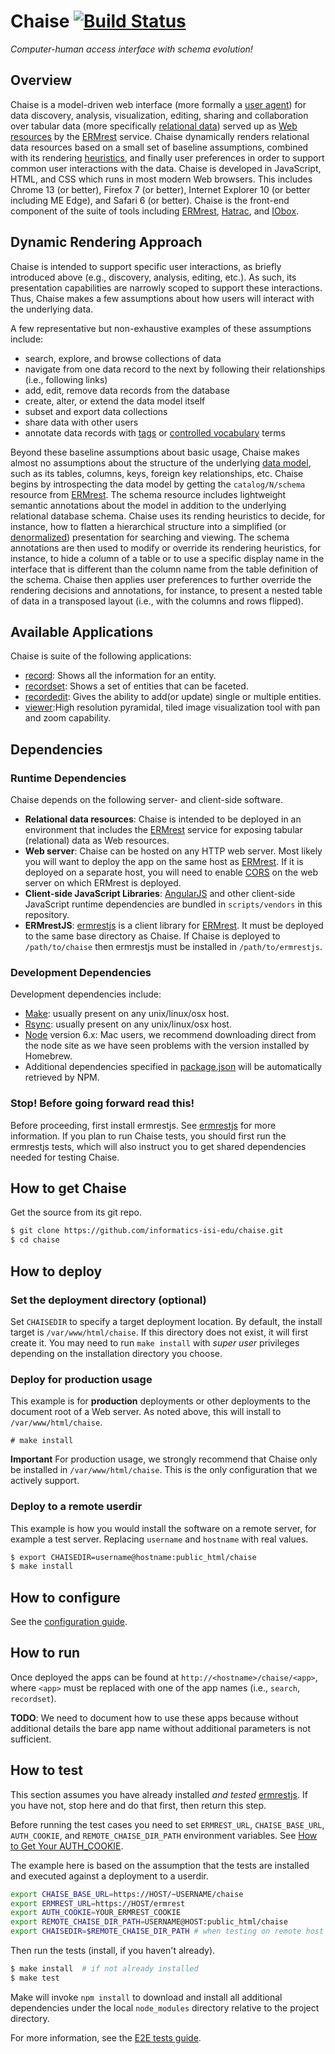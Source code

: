 # Chaise [![Build Status](https://travis-ci.org/informatics-isi-edu/chaise.svg?branch=master)](https://travis-ci.org/informatics-isi-edu/chaise)
_Computer-human access interface with schema evolution!_

## Overview

Chaise is a model-driven web interface (more formally a [user agent]) for data
discovery, analysis, visualization, editing, sharing and collaboration over
tabular data (more specifically [relational data]) served up as [Web resources]
by the [ERMrest] service. Chaise dynamically renders relational data resources
based on a small set of baseline assumptions, combined with its rendering
[heuristics], and finally user preferences in order to support common user
interactions with the data. Chaise is developed in JavaScript, HTML, and CSS
which runs in most modern Web browsers. This includes Chrome 13 (or better),
Firefox 7 (or better), Internet Explorer 10 (or better including ME Edge), and
Safari 6 (or better). Chaise is the front-end component of the suite of tools
including [ERMrest], [Hatrac], and [IObox].

[heuristics]: https://en.wikipedia.org/wiki/Heuristic_%28computer_science%29
[relational data]: https://en.wikipedia.org/wiki/Relational_database
[user agent]: https://en.wikipedia.org/wiki/User_agent
[Web resources]: https://en.wikipedia.org/wiki/Web_resource
[ERMrest]: https://github.com/informatics-isi-edu/ermrest
[Hatrac]: https://github.com/informatics-isi-edu/hatrac
[IObox]: https://github.com/informatics-isi-edu/iobox

## Dynamic Rendering Approach

Chaise is intended to support specific user interactions, as briefly introduced
above (e.g., discovery, analysis, editing, etc.). As such, its presentation
capabilities are narrowly scoped to support these interactions. Thus, Chaise
makes a few assumptions about how users will interact with the underlying
data.

A few representative but non-exhaustive examples of these assumptions include:
- search, explore, and browse collections of data
- navigate from one data record to the next by following their
  relationships (i.e., following links)
- add, edit, remove data records from the database
- create, alter, or extend the data model itself
- subset and export data collections
- share data with other users
- annotate data records with [tags] or [controlled vocabulary] terms

[tags]: https://en.wikipedia.org/wiki/Tag_(metadata)
[controlled vocabulary]: https://en.wikipedia.org/wiki/Controlled_vocabulary
[data model]: https://en.wikipedia.org/wiki/Data_model
[denormalized]: https://en.wikipedia.org/wiki/Denormalization

Beyond these baseline assumptions about basic usage, Chaise makes almost no
assumptions about the structure of the underlying [data model], such as its
tables, columns, keys, foreign key relationships, etc. Chaise begins by
introspecting the data model by getting the `catalog/N/schema` resource from
[ERMrest]. The schema resource includes lightweight semantic annotations about
the model in addition to the underlying relational database schema. Chaise uses
its rending heuristics to decide, for instance, how to flatten a hierarchical
structure into a simplified (or [denormalized]) presentation for searching and
viewing. The schema annotations are then used to modify or override its
rendering heuristics, for instance, to hide a column of a table or to use a
specific display name in the interface that is different than the column name
from the table definition of the schema. Chaise then applies user preferences
to further override the rendering decisions and annotations, for instance, to
present a nested table of data in a transposed layout (i.e., with the columns
and rows flipped).

## Available Applications

Chaise is suite of the following applications:

- [record](record/): Shows all the information for an entity.
- [recordset](recordset): Shows a set of entities that can be faceted.
- [recordedit](recordedit): Gives the ability to add(or update) single or multiple entities.
- [viewer](viewer/):High resolution pyramidal, tiled image visualization tool with pan and zoom capability.

## Dependencies

### Runtime Dependencies

Chaise depends on the following server- and client-side software.

- **Relational data resources**: Chaise is intended to be deployed in an
  environment that includes the [ERMrest] service for exposing tabular
  (relational) data as Web resources.
- **Web server**: Chaise can be hosted on any HTTP web server. Most likely you
  will want to deploy the app on the same host as [ERMrest]. If it is deployed
  on a separate host, you will need to enable [CORS] on the web server on which
  ERMrest is deployed.
- **Client-side JavaScript Libraries**: [AngularJS] and other client-side
  JavaScript runtime dependencies are bundled in `scripts/vendors` in this
  repository.
- **ERMrestJS**: [ermrestjs] is a client library for [ERMrest]. It must be
  deployed to the same base directory as Chaise. If Chaise is deployed to
  `/path/to/chaise` then ermrestjs must be installed in `/path/to/ermrestjs`.

[ermrestjs]: https://github.com/informatics-isi-edu/ermrestjs
[AngularJS]: https://angularjs.org
[CORS]: https://en.wikipedia.org/wiki/Cross-origin_resource_sharing "Cross-origin resource sharing"

### Development Dependencies

Development dependencies include:

* [Make](https://en.wikipedia.org/wiki/Make_%28software%29): usually present on any unix/linux/osx host.
* [Rsync](https://en.wikipedia.org/wiki/Rsync): usually present on any unix/linux/osx host.
* [Node](https://nodejs.org/) version 6.x: Mac users, we recommend downloading
direct from the node site as we have seen problems with the version installed
by Homebrew.
* Additional dependencies specified in [package.json](./package.json) will be
automatically retrieved by NPM.

### Stop! Before going forward read this!

Before proceeding, first install ermrestjs. See [ermrestjs] for more
information. If you plan to run Chaise tests, you should first run the
ermrestjs tests, which will also instruct you to get shared dependencies needed
for testing Chaise.

## How to get Chaise

Get the source from its git repo.

```sh
$ git clone https://github.com/informatics-isi-edu/chaise.git
$ cd chaise
```

## How to deploy

### Set the deployment directory (optional)

Set `CHAISEDIR` to specify a target deployment location. By default, the
install target is `/var/www/html/chaise`. If this directory does not exist,
it will first create it. You may need to run `make install` with _super user_
privileges depending on the installation directory you choose.

### Deploy for production usage

This example is for **production** deployments or other deployments to the document root of a Web server. As noted above, this will install to `/var/www/html/chaise`.

```
# make install
```

**Important** For production usage, we strongly recommend that Chaise only be installed in `/var/www/html/chaise`. This is the only configuration that we actively support.

### Deploy to a remote userdir

This example is how you would install the software on a remote server, for example a test server. Replacing `username` and `hostname` with real values.

```sh
$ export CHAISEDIR=username@hostname:public_html/chaise
$ make install
```

## How to configure

See the [configuration guide](./docs/user-docs/chaise-config.md).

## How to run

Once deployed the apps can be found at `http://<hostname>/chaise/<app>`, where `<app>` must be replaced with one of the app names (i.e., `search`, `recordset`).

**TODO**: We need to document how to use these apps because without additional details the bare app name without additional parameters is not sufficient.

## How to test

This section assumes you have already installed _and tested_ [ermrestjs]. If you have not, stop here and do that first, then return this step.

Before running the test cases you need to set `ERMREST_URL`, `CHAISE_BASE_URL`, `AUTH_COOKIE`, and `REMOTE_CHAISE_DIR_PATH` environment variables. See [How to Get Your AUTH_COOKIE](docs/dev-docs/e2e-test.md#how-to-get-your-auth_cookie).

The example here is based on the assumption that the tests are installed and executed against a deployment to a userdir.

```sh
export CHAISE_BASE_URL=https://HOST/~USERNAME/chaise
export ERMREST_URL=https://HOST/ermrest
export AUTH_COOKIE=YOUR_ERMREST_COOKIE
export REMOTE_CHAISE_DIR_PATH=USERNAME@HOST:public_html/chaise
export CHAISEDIR=$REMOTE_CHAISE_DIR_PATH # when testing on remote host these should be the same
```

Then run the tests (install, if you haven't already).

```sh
$ make install  # if not already installed
$ make test
```

Make will invoke `npm install` to download and install all additional
dependencies under the local `node_modules` directory relative to the project
directory.

For more information, see the [E2E tests guide](docs/dev-docs/e2e-test.md).
